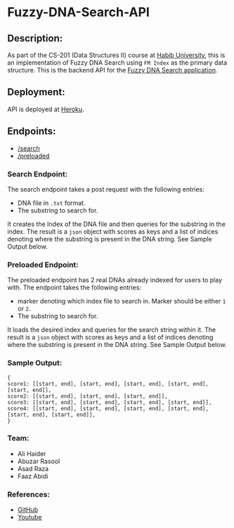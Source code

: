# Fuzzy-DNA-Search-API

## Description:
As part of the CS-201 (Data Structures II) course at [Habib University](https://habib.edu.pk/), this is an implementation of Fuzzy DNA Search using ```FM Index``` as the primary data structure.
This is the backend API for the [Fuzzy DNA Search application](https://github.com/FaazAbidi/Fuzzy-DNA-Search).

## Deployment:
API is deployed at [Heroku](https://fm-index.herokuapp.com/).

## Endpoints:
- [/search](https://fm-index.herokuapp.com/search)
- [/preloaded](https://fm-index.herokuapp.com/preloaded)

### Search Endpoint:
The search endpoint takes a post request with the following entries:
  - DNA file in ```.txt``` format.
  - The substring to search for.

It creates the Index of the DNA file and then queries for the substring in the index. The result is a ```json``` object with scores as keys and a list of indices denoting where the substring is present in the DNA string. See Sample Output below.

### Preloaded Endpoint:
The preloaded endpoint has 2 real DNAs already indexed for users to play with. The endpoint takes the following entries:
  - marker denoting which index file to search in. Marker should be either ```1``` or ```2```.
  - The substring to search for.

It loads the desired index and queries for the search string within it. The result is a ```json``` object with scores as keys and a list of indices denoting where the substring is present in the DNA string. See Sample Output below.

### Sample Output:
```
{
score1: [[start, end], [start, end], [start, end], [start, end], [start, end]],
score2: [[start, end], [start, end], [start, end]],
score3: [[start, end], [start, end], [start, end], [start, end]],
score4: [[start, end], [start, end], [start, end], [start, end], [start, end], [start, end]],
}
```

### Team:
- Ali Haider
- Abuzar Rasool
- Asad Raza
- Faaz Abidi

### References:
- [GitHub](https://github.com/jojonki/FM-index)
- [Youtube](https://www.youtube.com/watch?v=kvVGj5V65io&t=1862s)
